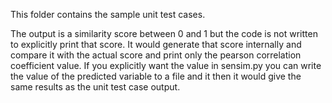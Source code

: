 This folder contains the sample unit test cases.

The output is a similarity score between 0 and 1 but the code is not written to explicitly print that score. It would generate that score internally and compare it with the actual score and print only the pearson correlation coefficient value. If you explicitly want the value in sensim.py you can write the value of the predicted variable to a file and it then it would give the same results as the unit test case output.
